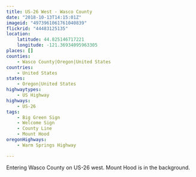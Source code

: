 ```yaml
---
title: US-26 West - Wasco County
date: "2018-10-13T14:15:01Z"
imageid: "4973961061761040839"
flickrid: "44483125135"
location:
    latitude: 44.825146717221
    longitude: -121.36934095963305
places: []
counties:
    - Wasco County|Oregon|United States
countries:
    - United States
states:
    - Oregon|United States
highwaytypes:
    - US Highway
highways:
    - US-26
tags:
    - Big Green Sign
    - Welcome Sign
    - County Line
    - Mount Hood
oregonHighways:
    - Warm Springs Highway

---
```

Entering Wasco County on US-26 west.  Mount Hood is in the background.